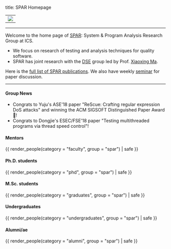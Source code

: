 title: SPAR Homepage

<table width="100%">
<tr>
<td align="center">
<img src="/spar/img/logo_large.png"></img>
</td>
</tr>
</table>

---

Welcome to the home page of [SPAR](/spar): System & Program Analysis Research Group at ICS.

* We focus on research of testing and analysis techniques for quality software.
* SPAR has joint research with the [DSE](/dse) group led by Prof. [Xiaoxing Ma](/people/xiaoxingma/).

Here is the [full list of SPAR publications](pubs). We also have weekly [seminar](seminar/) for paper discussion.

---

#### Group News

* Congrats to Yuju's ASE'18 paper "ReScue: Crafting regular expression DoS attacks" and winning the ACM SIGSOFT Distinguished Paper Award 🏅!
* Congrats to Dongjie's ESEC/FSE'18 paper "Testing multithreaded programs via thread speed control"!


#### Mentors
{{ render_people(category = "faculty", group = "spar") | safe }}

#### Ph.D. students
{{ render_people(category = "phd", group = "spar") | safe }}

#### M.Sc. students
{{ render_people(category = "graduates", group = "spar") | safe }}

#### Undergraduates
{{ render_people(category = "undergraduates", group = "spar") | safe }}

#### Alumni/ae
{{ render_people(category = "alumni", group = "spar") | safe }}
